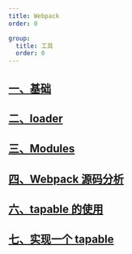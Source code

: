 ```yaml
---
title: Webpack
order: 0

group:
  title: 工具
  order: 0
---
```


## [一、基础](/project/webpack/base)

## [二、loader](/project/webpack/loader)

## [三、Modules](/project/webpack/modules)

## [四、Webpack 源码分析](/project/webpack/webpack)

## [六、tapable 的使用](/project/webpack/tapable-usage)

## [七、实现一个 tapable](/project/webpack/tapable-implement)

